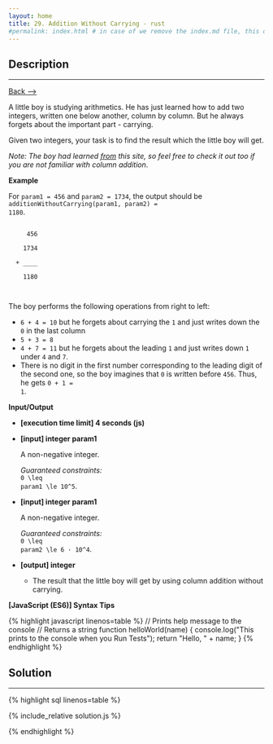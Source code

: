 ```yaml
---
layout: home
title: 29. Addition Without Carrying - rust
#permalink: index.html # in case of we remove the index.md file, this doc will be the index page
---
```


<div class="row">
<div class="columnStmt" markdown="1">

## Description

---

[Back --> ](../README.md)

A little boy is studying arithmetics. He has just learned how to add two integers, written one below another, column by column. But he always forgets about the important part - carrying.

Given two integers, your task is to find the result which the little boy will get.

_Note: The boy had learned [from](https://www.mathsisfun.com/numbers/addition-column.html) this site, so feel free to check it out too if you are not familiar with column addition_.

**Example**

For <code>param1 = 456</code> and <code>param2 = 1734</code>, the output should be
<code>additionWithoutCarrying(param1, param2) = 1180</code>.

  <code>
  &nbsp;&nbsp;&nbsp;456<br>
  &nbsp;&nbsp;1734<br>
  + ____<br>
  &nbsp;&nbsp;1180<br>
  </code>

The boy performs the following operations from right to left:

- <code>6 + 4 = 10</code> but he forgets about carrying the <code>1</code> and just writes down the <code>0</code> in the last column
- <code>5 + 3 = 8</code>
- <code>4 + 7 = 11</code> but he forgets about the leading <code>1</code> and just writes down <code>1</code> under <code>4</code> and <code>7</code>.
- There is no digit in the first number corresponding to the leading digit of the second one, so the boy imagines that <code>0</code> is written before <code>456</code>. Thus, he gets <code>0 + 1 = 1</code>.

**Input/Output**

- **[execution time limit] 4 seconds (js)**

- **[input] integer param1**

  A non-negative integer.<br>

  _Guaranteed constraints:_<br>
  <code type='math/tex'>0 \leq param1 \le 10^5</code>.

- **[input] integer param1**

  A non-negative integer.<br>

  _Guaranteed constraints:_<br>
  <code type='math/tex'>0 \leq param2 \le 6 · 10^4</code>.

- **[output] integer**
  - The result that the little boy will get by using column addition without carrying.

**[JavaScript (ES6)] Syntax Tips**

{% highlight javascript linenos=table %}
// Prints help message to the console
// Returns a string
function helloWorld(name) {
console.log("This prints to the console when you Run Tests");
return "Hello, " + name;
}
{% endhighlight %}

</div>
<div class="columnSol" markdown="1">

## Solution

---

{% highlight sql linenos=table %}

{% include_relative solution.js %}

{% endhighlight %}

</div>
</div>
